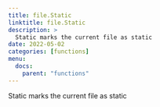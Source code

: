 ```yaml
---
title: file.Static
linktitle: file.Static
description: >
  Static marks the current file as static
date: 2022-05-02
categories: [functions]
menu:
  docs:
    parent: "functions"
---
```


Static marks the current file as static

